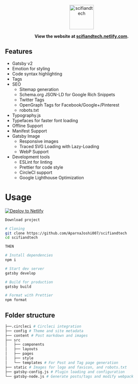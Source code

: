 <p align="center">
  <a href="https://github.com/AparnaJoshi007/scifiandtech">
    <img
      src="https://i.imgur.com/jyD8jXe.png"
      height="80"
      alt="scifiandtech"
      title="ScifiandTech"
    />
  </a>
</p>

<p align="center">
  <strong>
    View the website at <a href="https://scifiandtech.netlify.com">scifiandtech.netlify.com</a>.
  </strong>
</p>

## Features

- Gatsby v2
- Emotion for styling
- Code syntax highlighting
- Tags
- SEO
  - Sitemap generation
  - Schema.org JSON-LD for Google Rich Snippets
  - Twitter Tags
  - OpenGraph Tags for Facebook/Google+/Pinterest
  - robots.txt
- Typography.js
- Typefaces for faster font loading
- Offline Support
- Manifest Support
- Gatsby Image
  - Responsive images
  - Traced SVG Loading with Lazy-Loading
  - WebP Support
- Development tools
  - ESLint for linting
  - Prettier for code style
  - CircleCI support
  - Google Lighthouse Optimization


# Usage

[![Deploy to Netlify](https://www.netlify.com/img/deploy/button.svg)](https://app.netlify.com/start/deploy?repository=https://github.com/AparnaJoshi007/scifiandtech)

```bash
Download project

# Cloning
git clone https://github.com/AparnaJoshi007/scifiandtech
cd scifiandtech

THEN

# Install dependencies
npm i

# Start dev server
gatsby develop

# Build for production
gatsby build

# Format with Prettier
npm format

```

## Folder structure
```bash
├──.circleci # Circleci integration
├── config # Theme and site metadata
├── content # Post markdown and images
├── src
│   ├── components
│   ├── layouts
│   ├── pages
│   ├── style
│   └── templates # For Post and Tag page generation
├── static # Images for logo and favicon, and robots.txt
├── gatsby-config.js # Plugin loading and configuration
└── gatsby-node.js # Generate posts/tags and modify webpack
```
